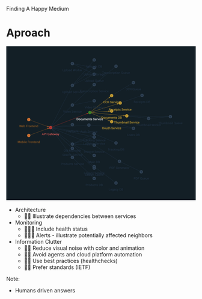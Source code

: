 Finding A Happy Medium

# Aproach

<img src="./images/newton/large-documents.png" class="fragment img-right" data-fragment-index="3">

- Architecture <!-- .element: class="fragment" data-fragment-index="1" -->
	- 🙋‍♀️ Illustrate dependencies between services
- Monitoring <!-- .element: class="fragment" data-fragment-index="1" -->
	- 🤖🙋‍♀️ Include health status
	- 🤖🙋‍♀️  Alerts - illustrate potentially affected neighbors
- Information Clutter <!-- .element: class="fragment" data-fragment-index="4" -->
	- 🙋‍♀️ Reduce visual noise with color and animation
	- 🙋‍♀️ Avoid agents and cloud platform automation
	- 🙋‍♀️ Use best practices (healthchecks) 
	- 🙋‍♀️ Prefer standards (IETF)

Note:

- Humans driven answers